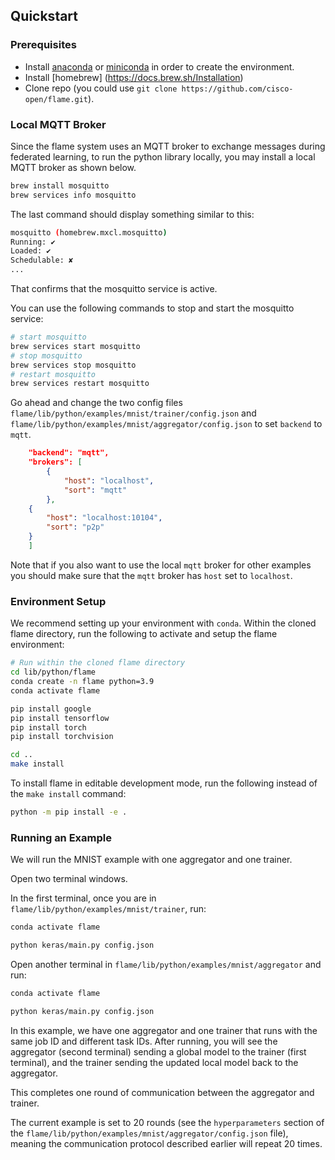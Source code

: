 ## Quickstart

### Prerequisites

* Install [anaconda](www.anaconda.com/download/) or [miniconda](https://docs.conda.io/en/latest/miniconda.html) in order to create the environment.
* Install [homebrew] (https://docs.brew.sh/Installation) 
* Clone repo (you could use `git clone https://github.com/cisco-open/flame.git`).

### Local MQTT Broker

Since the flame system uses an MQTT broker to exchange messages during federated learning, to run the python library locally, you may install a local MQTT broker as shown below.

```bash
brew install mosquitto
brew services info mosquitto
```

The last command should display something similar to this:

```bash
mosquitto (homebrew.mxcl.mosquitto)
Running: ✔
Loaded: ✔
Schedulable: ✘
...
```

That confirms that the mosquitto service is active.

You can use the following commands to stop and start the mosquitto service:

```bash
# start mosquitto
brew services start mosquitto
# stop mosquitto
brew services stop mosquitto
# restart mosquitto
brew services restart mosquitto
```

Go ahead and change the two config files `flame/lib/python/examples/mnist/trainer/config.json` and `flame/lib/python/examples/mnist/aggregator/config.json` to set `backend` to `mqtt`.

```json
    "backend": "mqtt",
    "brokers": [
        {
            "host": "localhost",
            "sort": "mqtt"
        },
	{
	    "host": "localhost:10104",
	    "sort": "p2p"
	}
    ]
```

Note that if you also want to use the local `mqtt` broker for other examples you should make sure that the `mqtt` broker has `host` set to `localhost`.

### Environment Setup

We recommend setting up your environment with `conda`. Within the cloned flame directory, run the following to activate and setup the flame environment:

```bash
# Run within the cloned flame directory
cd lib/python/flame
conda create -n flame python=3.9
conda activate flame

pip install google
pip install tensorflow
pip install torch
pip install torchvision

cd ..
make install
```

To install flame in editable development mode, run the following instead of the `make install` command:
```bash
python -m pip install -e .
```

### Running an Example

We will run the MNIST example with one aggregator and one trainer.

Open two terminal windows.

In the first terminal, once you are in `flame/lib/python/examples/mnist/trainer`, run:

```bash
conda activate flame

python keras/main.py config.json
```

Open another terminal in `flame/lib/python/examples/mnist/aggregator` and run:

```bash
conda activate flame

python keras/main.py config.json
```

In this example, we have one aggregator and one trainer that runs with the same job ID and different task IDs.
After running, you will see the aggregator (second terminal) sending a global model to the trainer (first terminal), and the trainer sending the updated local model back to the aggregator.

This completes one round of communication between the aggregator and trainer.

The current example is set to 20 rounds (see the `hyperparameters` section of the `flame/lib/python/examples/mnist/aggregator/config.json` file), meaning the communication protocol described earlier will repeat 20 times.

